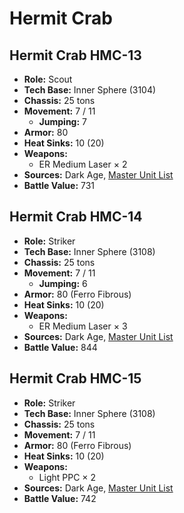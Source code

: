 # Hermit Crab
## Hermit Crab HMC-13
- **Role:** Scout
- **Tech Base:** Inner Sphere (3104)
- **Chassis:** 25 tons
- **Movement:** 7 / 11
  - **Jumping:** 7
- **Armor:** 80
- **Heat Sinks:** 10 (20)
- **Weapons:**
  - ER Medium Laser × 2
- **Sources:** Dark Age, [Master Unit List](http://masterunitlist.info/Unit/Details/7721/hermit-crab-hmc-13)
- **Battle Value:** 731

## Hermit Crab HMC-14
- **Role:** Striker
- **Tech Base:** Inner Sphere (3108)
- **Chassis:** 25 tons
- **Movement:** 7 / 11
  - **Jumping:** 6
- **Armor:** 80 (Ferro Fibrous)
- **Heat Sinks:** 10 (20)
- **Weapons:**
  - ER Medium Laser × 3
- **Sources:** Dark Age, [Master Unit List](http://masterunitlist.info/Unit/Details/7722/hermit-crab-hmc-14)
- **Battle Value:** 844

## Hermit Crab HMC-15
- **Role:** Striker
- **Tech Base:** Inner Sphere (3108)
- **Chassis:** 25 tons
- **Movement:** 7 / 11
- **Armor:** 80 (Ferro Fibrous)
- **Heat Sinks:** 10 (20)
- **Weapons:**
  - Light PPC × 2
- **Sources:** Dark Age, [Master Unit List](http://masterunitlist.info/Unit/Details/7723/hermit-crab-hmc-15)
- **Battle Value:** 742

